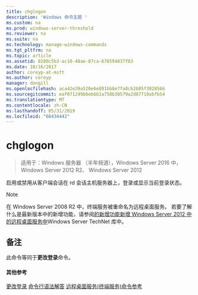 ```yaml
---
title: chglogon
description: 'Windows 命令主题 '
ms.custom: na
ms.prod: windows-server-threshold
ms.reviewer: na
ms.suite: na
ms.technology: manage-windows-commands
ms.tgt_pltfrm: na
ms.topic: article
ms.assetid: 8280c5b3-ac10-48ae-87ca-678594837f03
ms.date: 10/16/2017
author: coreyp-at-msft
ms.author: coreyp
manager: dongill
ms.openlocfilehash: aca42e39a520e6e801bb8e7fa8cb2605f3028566
ms.sourcegitcommit: eaf071249b6eb6b1a758b38579a2d87710abfb54
ms.translationtype: MT
ms.contentlocale: zh-CN
ms.lasthandoff: 05/31/2019
ms.locfileid: "66434442"
---
```

# <a name="chglogon"></a>chglogon
>适用于：Windows 服务器 （半年频道），Windows Server 2016 中，Windows Server 2012 R2、 Windows Server 2012


启用或禁用从客户端会话在 rd 会话主机服务器上，登录或显示当前登录状态。
> [!NOTE]
> 在 Windows Server 2008 R2 中，终端服务被重命名为远程桌面服务。 若要了解什么是最新版本中的新增功能，请参阅[的新增功能新增 Windows Server 2012 中的远程桌面服务中](https://technet.microsoft.com/library/hh831527)Windows Server TechNet 库中。
> ## <a name="remarks"></a>备注
> 此命令等同于**更改登录**命令。
> #### <a name="additional-references"></a>其他参考
> [更改登录](change-logon.md)
> [命令行语法解答](command-line-syntax-key.md)
> [远程桌面服务&#40;终端服务&#41;命令参考](remote-desktop-services-terminal-services-command-reference.md)
